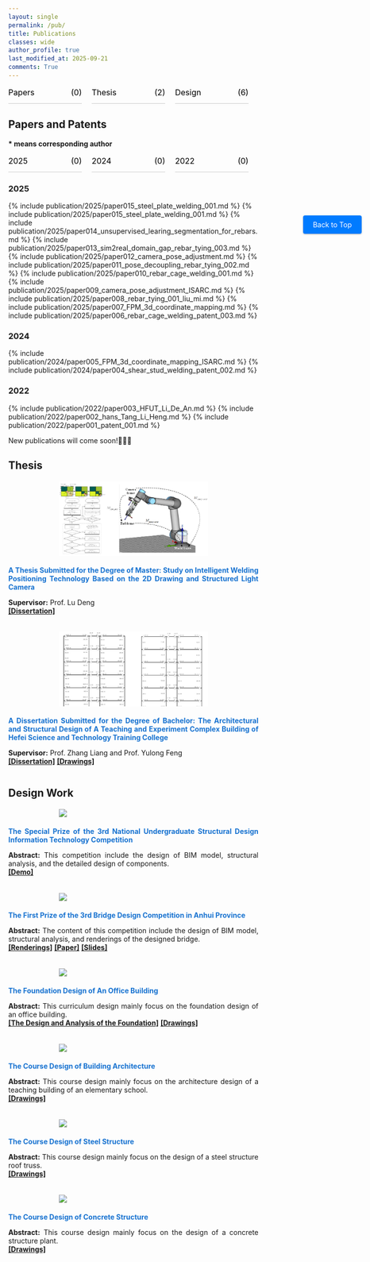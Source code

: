 ```yaml
---
layout: single
permalink: /pub/
title: Publications
classes: wide
author_profile: true
last_modified_at: 2025-09-21
comments: True
---
```


<div id="categories" style="margin-bottom: 20px; display: flex; flex-wrap: wrap; gap: 20px; font-size: 16px; line-height: 24px;">
  <div style="flex: 0 0 calc(33.333% - 20px); display: flex; justify-content: space-between; border-bottom: 1px solid #ccc; padding-bottom: 10px; box-sizing: border-box;">
    <div><a href="#papers-and-patents" style="text-decoration: none; color:rgb(0, 0, 0);">Papers</a></div>
    <div><a href="#papers-and-patents" style="text-decoration: none; color:rgb(0, 0, 0);" id="paper-count">(0)</a></div>
  </div>
  <div style="flex: 0 0 calc(33.333% - 20px); display: flex; justify-content: space-between; border-bottom: 1px solid #ccc; padding-bottom: 10px; box-sizing: border-box;">
    <div><a href="#thesis" style="text-decoration: none; color:rgb(0, 0, 0);">Thesis</a></div>
    <div><a href="#thesis" style="text-decoration: none; color:rgb(0, 0, 0);">(2)</a></div>
  </div>
  <div style="flex: 0 0 calc(33.333% - 20px); display: flex; justify-content: space-between; border-bottom: 1px solid #ccc; padding-bottom: 10px; box-sizing: border-box;">
    <div><a href="#design-work" style="text-decoration: none; color:rgb(0, 0, 0);">Design</a></div>
    <div><a href="#design-work" style="text-decoration: none; color:rgb(0, 0, 0);">(6)</a></div>
  </div>
  
</div>





## Papers and Patents
<b>* means corresponding author</b>
<div id="categories" style="margin-bottom: 20px; display: flex; flex-wrap: wrap; gap: 20px; font-size: 16px; line-height: 24px;">
  <div style="flex: 0 0 calc(33.333% - 20px); display: flex; justify-content: space-between; border-bottom: 1px solid #ccc; padding-bottom: 10px; box-sizing: border-box;">
    <div><a href="#2025" style="text-decoration: none; color:rgb(0, 0, 0);">2025</a></div>
    <div><a href="#2025" style="text-decoration: none; color:rgb(0, 0, 0);" class="year-count" data-year="2025">(0)</a></div>
  </div>
  <div style="flex: 0 0 calc(33.333% - 20px); display: flex; justify-content: space-between; border-bottom: 1px solid #ccc; padding-bottom: 10px; box-sizing: border-box;">
    <div><a href="#2024" style="text-decoration: none; color:rgb(0, 0, 0);">2024</a></div>
    <div><a href="#2024" style="text-decoration: none; color:rgb(0, 0, 0);" class="year-count" data-year="2024">(0)</a></div>
  </div>
  <div style="flex: 0 0 calc(33.333% - 20px); display: flex; justify-content: space-between; border-bottom: 1px solid #ccc; padding-bottom: 10px; box-sizing: border-box;">
    <div><a href="#2022" style="text-decoration: none; color:rgb(0, 0, 0);">2022</a></div>
    <div><a href="#2022" style="text-decoration: none; color:rgb(0, 0, 0);" class="year-count" data-year="2022">(0)</a></div>
  </div>
</div>

<a id="2025"></a>
### 2025
{% include publication/2025/paper015_steel_plate_welding_001.md %}
{% include publication/2025/paper015_steel_plate_welding_001.md %}
{% include publication/2025/paper014_unsupervised_learing_segmentation_for_rebars.md %}
{% include publication/2025/paper013_sim2real_domain_gap_rebar_tying_003.md %}
{% include publication/2025/paper012_camera_pose_adjustment.md %}
{% include publication/2025/paper011_pose_decoupling_rebar_tying_002.md %}
{% include publication/2025/paper010_rebar_cage_welding_001.md %}
{% include publication/2025/paper009_camera_pose_adjustment_ISARC.md %}
{% include publication/2025/paper008_rebar_tying_001_liu_mi.md %}
{% include publication/2025/paper007_FPM_3d_coordinate_mapping.md %}
{% include publication/2025/paper006_rebar_cage_welding_patent_003.md %}
<a id="2024"></a>
### 2024
{% include publication/2024/paper005_FPM_3d_coordinate_mapping_ISARC.md %}
{% include publication/2024/paper004_shear_stud_welding_patent_002.md %}
<a id="2022"></a>
### 2022
{% include publication/2022/paper003_HFUT_Li_De_An.md %}
{% include publication/2022/paper002_hans_Tang_Li_Heng.md %}
{% include publication/2022/paper001_patent_001.md %}



<div style="text-align: justify;">
  <p>New publications will come soon!🚀🚀🚀</p>
</div>

<script>
  window.addEventListener('DOMContentLoaded', () => {
    const paperCount = document.querySelectorAll('.paper-patent-item').length;
    const paperCountElement = document.querySelector('#paper-count');
    if (paperCountElement) {
      paperCountElement.textContent = `(${paperCount})`;
    }
  });
</script>

<script>
  // Compute per-year counts: for each element with class 'year-count' (data-year="YYYY"),
  // find the heading with that id and count .paper-patent-item elements until the next H3.
  window.addEventListener('DOMContentLoaded', () => {
    const yearLinks = document.querySelectorAll('.year-count');
    yearLinks.forEach(link => {
      const year = link.getAttribute('data-year');
      if (!year) return;

      // find heading element with id=year
      const heading = document.getElementById(year) || Array.from(document.querySelectorAll('h3')).find(h => h.textContent.trim() === year);
      let count = 0;
      if (heading) {
        let node = heading.nextElementSibling;
        while (node && node.tagName !== 'H3') {
          if (node.querySelectorAll) {
            count += node.querySelectorAll('.paper-patent-item').length;
          }
          node = node.nextElementSibling;
        }
      }
      link.textContent = `(${count})`;
    });
  });
</script>

## Thesis

<div class="thesis-item" style="display: flex; align-items: flex-start; margin: 20px 0; gap: 20px; flex-wrap: wrap;">
  <div style="flex-shrink: 0; width: 100%; max-width: 300px; margin: 0 auto; position: relative;">
    <img src="/web_resources/publication/picture/第二篇文章.png" style="width: 100%; height: auto; display: block;">
  </div>
  <div style="flex: 1; min-width: 200px; text-align: justify;">
    <span style="color:#1772d0; display: block; margin-bottom: 10px;">
      <b>A Thesis Submitted for the Degree of Master: Study on Intelligent Welding Positioning Technology Based on the 2D Drawing and Structured Light Camera</b>
    </span>
    <p>
      <strong>Supervisor:</strong> Prof. Lu Deng
      <br>
      <a href="https://1drv.ms/b/c/665d3e10d9989786/Edo3rsUX6fREsHe72qDqd7cBvy2nt5FRvkwDcaHcRghHlw?e=JJledX"><b>[Dissertation]</b></a>
    </p>
  </div>
</div>

<div class="thesis-item" style="display: flex; align-items: flex-start; margin: 20px 0; gap: 20px; flex-wrap: wrap;">
  <div style="flex-shrink: 0; width: 100%; max-width: 300px; margin: 0 auto; position: relative;">
    <img src="/web_resources/publication/picture/毕业设计.png" style="width: 100%; height: auto; display: block;">
  </div>
  <div style="flex: 1; min-width: 200px; text-align: justify;">
    <span style="color:#1772d0; display: block; margin-bottom: 10px;">
      <b>A Dissertation Submitted for the Degree of Bachelor: The Architectural and Structural Design of A Teaching and Experiment Complex Building of Hefei Science and Technology Training College</b>
    </span>
    <p>
      <strong>Supervisor:</strong> Prof. Zhang Liang and Prof. Yulong Feng
      <br>
      <a href="https://1drv.ms/b/c/665d3e10d9989786/Edo3rsUX6fREsHe72qDqd7cBvy2nt5FRvkwDcaHcRghHlw?e=JJledX"><b>[Dissertation]</b></a>
      <a href="https://1drv.ms/b/c/665d3e10d9989786/EZwIKKAXVh1GsZLNGH8wXxgBdp-MRvSnqjP3a1ukCohMdA?e=gLh7AC"><b>[Drawings]</b></a>
    </p>
  </div>
</div>


## Design Work

<div class="project-item" style="display: flex; align-items: flex-start; margin: 20px 0; gap: 20px; flex-wrap: wrap;">
  <div style="flex-shrink: 0; width: 100%; max-width: 300px; margin: 0 auto;">
    <img src="/web_resources/publication/picture/结构信息技术大赛.png" style="width: 100%; height: auto; display: block;">
  </div>
  <div style="flex: 1; min-width: 200px; text-align: justify;">
    <span style="color:#1772d0; display: block; margin-bottom: 10px;">
      <b>The Special Prize of the 3rd National Undergraduate Structural Design Information Technology Competition</b>
    </span>
    <p>
      <strong>Abstract:</strong> This competition include the design of BIM model, structural analysis, and the detailed design of components.
      <br>
      <a href="https://youtu.be/Cu3-2oeKpLU"><b>[Demo]</b></a>
    </p>
  </div>
</div>

<div class="project-item" style="display: flex; align-items: flex-start; margin: 20px 0; gap: 20px; flex-wrap: wrap;">
  <div style="flex-shrink: 0; width: 100%; max-width: 300px; margin: 0 auto;">
    <img src="/web_resources/publication/picture/桥梁设计大赛.png" style="width: 100%; height: auto; display: block;">
  </div>
  <div style="flex: 1; min-width: 200px; text-align: justify;">
    <span style="color:#1772d0; display: block; margin-bottom: 10px;">
      <b>The First Prize of the 3rd Bridge Design Competition in Anhui Province</b>
    </span>
    <p>
      <strong>Abstract:</strong> The content of this competition include the design of BIM model, structural analysis, and renderings of the designed bridge.
      <br>
      <a href="https://1drv.ms/b/c/665d3e10d9989786/ESx5h6YQu2xKnkUQMcdOYwQBco1K9quULG7Rihbn1aW2Hg?e=sxu8HK"><b>[Renderings]</b></a>
      <a href="https://1drv.ms/b/c/665d3e10d9989786/EYEzso2s4h1GgeS5zT7_h60B5P38pqV2n8il2jLg_AvylA?e=tZSqFo"><b>[Paper]</b></a>
      <a href="https://1drv.ms/b/c/665d3e10d9989786/EauMMS_RKxZHnA5DovEfqkkBup7S7nfi_57-KxxkBdJHWQ?e=jX2Yzs"><b>[Slides]</b></a>
    </p>
  </div>
</div>

<div class="project-item" style="display: flex; align-items: flex-start; margin: 20px 0; gap: 20px; flex-wrap: wrap;">
  <div style="flex-shrink: 0; width: 100%; max-width: 300px; margin: 0 auto;">
    <img src="/web_resources/publication/picture/基础工程设计.png" style="width: 100%; height: auto; display: block;">
  </div>
  <div style="flex: 1; min-width: 200px; text-align: justify;">
    <span style="color:#1772d0; display: block; margin-bottom: 10px;">
      <b>The Foundation Design of An Office Building</b>
    </span>
    <p>
      <strong>Abstract:</strong> This curriculum design mainly focus on the foundation design of an office building.
      <br>
      <a href="https://1drv.ms/b/c/665d3e10d9989786/EeTTcBc7KSBFr4Ng_MxCukgB2kKhsMT8vDhOWA-XMIOrbw?e=FbPP15"><b>[The Design and Analysis of the Foundation]</b></a>
      <a href="https://1drv.ms/f/c/665d3e10d9989786/Em-S86_YsUlBg1YVysFUzqIBIPRQniycWRp2ymeqnG4ONg?e=nH8JzY"><b>[Drawings]</b></a>
    </p>
  </div>
</div>

<div class="project-item" style="display: flex; align-items: flex-start; margin: 20px 0; gap: 20px; flex-wrap: wrap;">
  <div style="flex-shrink: 0; width: 100%; max-width: 300px; margin: 0 auto;">
    <img src="/web_resources/publication/picture/房屋建筑学.png" style="width: 100%; height: auto; display: block;">
  </div>
  <div style="flex: 1; min-width: 200px; text-align: justify;">
    <span style="color:#1772d0; display: block; margin-bottom: 10px;">
      <b>The Course Design of Building Architecture</b>
    </span>
    <p>
      <strong>Abstract:</strong> This course design mainly focus on the architecture design of a teaching building of an elementary school.
      <br>
      <a href="https://1drv.ms/f/c/665d3e10d9989786/EifDS5bZIa5Oqe1KfzQLEokB3jiGWjvol_l8IM3q2qmRYg?e=Ikm33m"><b>[Drawings]</b></a>
    </p>
  </div>
</div>

<div class="project-item" style="display: flex; align-items: flex-start; margin: 20px 0; gap: 20px; flex-wrap: wrap;">
  <div style="flex-shrink: 0; width: 100%; max-width: 300px; margin: 0 auto;">
    <img src="/web_resources/publication/picture/钢结构课程设计.png" style="width: 100%; height: auto; display: block;">
  </div>
  <div style="flex: 1; min-width: 200px; text-align: justify;">
    <span style="color:#1772d0; display: block; margin-bottom: 10px;">
      <b>The Course Design of Steel Structure</b>
    </span>
    <p>
      <strong>Abstract:</strong> This course design mainly focus on the design of a steel structure roof truss.
      <br>
      <a href="https://1drv.ms/b/c/665d3e10d9989786/EeKIQzt6xxVJlmWx7CcQUhcBuvvDqBGlekdB2SBiOritZg?e=mElbBt"><b>[Drawings]</b></a>
    </p>
  </div>
</div>

<div class="project-item" style="display: flex; align-items: flex-start; margin: 20px 0; gap: 20px; flex-wrap: wrap;">
  <div style="flex-shrink: 0; width: 100%; max-width: 300px; margin: 0 auto;">
    <img src="/web_resources/publication/picture/混凝土课程设计.png" style="width: 100%; height: auto; display: block;">
  </div>
  <div style="flex: 1; min-width: 200px; text-align: justify;">
    <span style="color:#1772d0; display: block; margin-bottom: 10px;">
      <b>The Course Design of Concrete Structure</b>
    </span>
    <p>
      <strong>Abstract:</strong> This course design mainly focus on the design of a concrete structure plant.
      <br>
      <a href="https://1drv.ms/f/c/665d3e10d9989786/Eu8fSFAlSiVLt4aE0CP2maoBf2r24PunBy5VAe3tIEISKw?e=9vj6Mz"><b>[Drawings]</b></a>
    </p>
  </div>
</div>



<!-- Back to Top Button -->
<div style="position: fixed; right: 20px; top: 500px;">
  <a href="#" style="text-decoration: none; background-color: #007bff; color: white; padding: 10px 20px; border-radius: 4px; font-size: 14px; box-shadow: 0 1px 3px rgba(0,0,0,0.3);">
    Back to Top
  </a>
</div>
